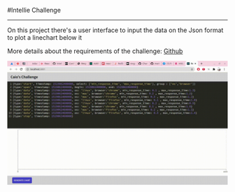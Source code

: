 #Intellie Challenge

---

On this project there's a user interface to input the data on the 
Json format to plot a linechart below it

More details about the requirements of the challenge: [Github](https://github.com/intelie/challenge-chart-plot)

![](chartDemo.gif)